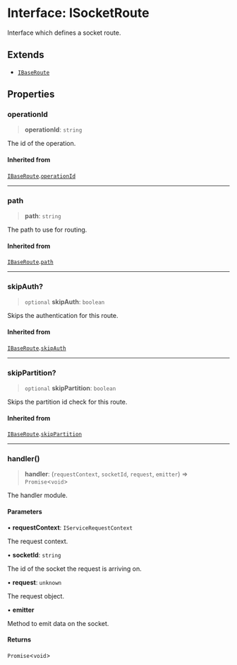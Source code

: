 # Interface: ISocketRoute

Interface which defines a socket route.

## Extends

- [`IBaseRoute`](IBaseRoute.md)

## Properties

### operationId

> **operationId**: `string`

The id of the operation.

#### Inherited from

[`IBaseRoute`](IBaseRoute.md).[`operationId`](IBaseRoute.md#operationid)

***

### path

> **path**: `string`

The path to use for routing.

#### Inherited from

[`IBaseRoute`](IBaseRoute.md).[`path`](IBaseRoute.md#path)

***

### skipAuth?

> `optional` **skipAuth**: `boolean`

Skips the authentication for this route.

#### Inherited from

[`IBaseRoute`](IBaseRoute.md).[`skipAuth`](IBaseRoute.md#skipauth)

***

### skipPartition?

> `optional` **skipPartition**: `boolean`

Skips the partition id check for this route.

#### Inherited from

[`IBaseRoute`](IBaseRoute.md).[`skipPartition`](IBaseRoute.md#skippartition)

***

### handler()

> **handler**: (`requestContext`, `socketId`, `request`, `emitter`) => `Promise`\<`void`\>

The handler module.

#### Parameters

• **requestContext**: `IServiceRequestContext`

The request context.

• **socketId**: `string`

The id of the socket the request is arriving on.

• **request**: `unknown`

The request object.

• **emitter**

Method to emit data on the socket.

#### Returns

`Promise`\<`void`\>

